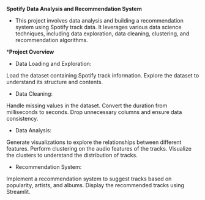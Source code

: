 **Spotify Data Analysis and Recommendation System**
- This project involves data analysis and building a recommendation system using Spotify track data. It leverages various data science techniques, including data exploration, data cleaning, clustering, and recommendation algorithms.

***Project Overview**

- Data Loading and Exploration:

Load the dataset containing Spotify track information.
Explore the dataset to understand its structure and contents.

- Data Cleaning:

Handle missing values in the dataset.
Convert the duration from milliseconds to seconds.
Drop unnecessary columns and ensure data consistency.

- Data Analysis:

Generate visualizations to explore the relationships between different features.
Perform clustering on the audio features of the tracks.
Visualize the clusters to understand the distribution of tracks.

- Recommendation System:

Implement a recommendation system to suggest tracks based on popularity, artists, and albums.
Display the recommended tracks using Streamlit.

